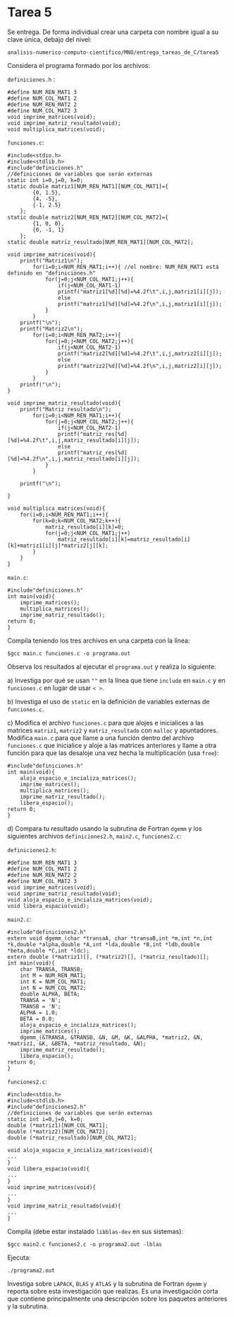 # Tarea 5

Se entrega. De forma individual crear una carpeta con nombre igual a su clave única, debajo del nivel: 

```
analisis-numerico-computo-cientifico/MNO/entrega_tareas_de_C/tarea5
```

Considera el programa formado por los archivos:

`definiciones.h` :

```
#define NUM_REN_MAT1 3
#define NUM_COL_MAT1 2
#define NUM_REN_MAT2 2
#define NUM_COL_MAT2 3 
void imprime_matrices(void);
void imprime_matriz_resultado(void);
void multiplica_matrices(void);
```

`funciones.c`:

```
#include<stdio.h>
#include<stdlib.h>
#include"definiciones.h"
//definiciones de variables que serán externas
static int i=0,j=0, k=0;
static double matriz1[NUM_REN_MAT1][NUM_COL_MAT1]={
        {0, 1.5},
        {4, -5},
        {-1, 2.5}
    };
static double matriz2[NUM_REN_MAT2][NUM_COL_MAT2]={
        {1, 0, 0},
        {0, -1, 1}
    };
static double matriz_resultado[NUM_REN_MAT1][NUM_COL_MAT2];

void imprime_matrices(void){
	printf("Matriz1\n");
		for(i=0;i<NUM_REN_MAT1;i++){ //el nombre: NUM_REN_MAT1 está definido en "definiciones.h"
			for(j=0;j<NUM_COL_MAT1;j++){
				if(j<NUM_COL_MAT1-1)
				printf("matriz1[%d][%d]=%4.2f\t",i,j,matriz1[i][j]);
				else
				printf("matriz1[%d][%d]=%4.2f\n",i,j,matriz1[i][j]);
			}
		}
	printf("\n");
	printf("Matriz2\n");
		for(i=0;i<NUM_REN_MAT2;i++){
			for(j=0;j<NUM_COL_MAT2;j++){
				if(j<NUM_COL_MAT2-1)
				printf("matriz2[%d][%d]=%4.2f\t",i,j,matriz2[i][j]);
				else
				printf("matriz2[%d][%d]=%4.2f\n",i,j,matriz2[i][j]);
			}
		}
	printf("\n");
}

void imprime_matriz_resultado(void){
	printf("Matriz resultado\n");
		for(i=0;i<NUM_REN_MAT1;i++){
			for(j=0;j<NUM_COL_MAT2;j++){
				if(j<NUM_COL_MAT2-1)
				printf("matriz_res[%d][%d]=%4.2f\t",i,j,matriz_resultado[i][j]);
				else
				printf("matriz_res[%d][%d]=%4.2f\n",i,j,matriz_resultado[i][j]);
			}
		}

	printf("\n");

}

void multiplica_matrices(void){
	for(i=0;i<NUM_REN_MAT1;i++){
		for(k=0;k<NUM_COL_MAT2;k++){
	 		matriz_resultado[i][k]=0;
 			for(j=0;j<NUM_COL_MAT1;j++)
  				matriz_resultado[i][k]=matriz_resultado[i][k]+matriz1[i][j]*matriz2[j][k];
		}
	}
}

```

`main.c`:

```
#include"definiciones.h"
int main(void){
    imprime_matrices();
    multiplica_matrices();
    imprime_matriz_resultado();
return 0;
}
```

Compila teniendo los tres archivos en una carpeta con la línea:

```
$gcc main.c funciones.c -o programa.out
```

Observa los resultados al ejecutar el `programa.out` y realiza lo siguiente:

a) Investiga por qué se usan `""` en la línea que tiene `include` en `main.c` y en `funciones.c` en lugar de usar `< >`. 

b) Investiga el uso de `static` en la definición de variables externas de `funciones.c`.

c) Modifica el archivo `funciones.c` para que alojes e inicialices a las matrices `matriz1`, `matriz2` y `matriz_resultado` con `malloc` y apuntadores. Modifica `main.c` para que llame a una función dentro del archivo `funciones.c` que inicialice y aloje a las matrices anteriores y llame a otra función para que las desaloje una vez hecha la multiplicación (usa `free`): 

```
#include"definiciones.h"
int main(void){
    aloja_espacio_e_incializa_matrices();
    imprime_matrices();
    multiplica_matrices();
    imprime_matriz_resultado();
    libera_espacio();
return 0;
}

```

d) Compara tu resultado usando la subrutina de Fortran `dgemm` y los siguientes archivos `definiciones2.h`, `main2.c`, `funciones2.c`:

`definiciones2.h`:

```
#define NUM_REN_MAT1 3
#define NUM_COL_MAT1 2
#define NUM_REN_MAT2 2
#define NUM_COL_MAT2 3 
void imprime_matrices(void);
void imprime_matriz_resultado(void);
void aloja_espacio_e_incializa_matrices(void);
void libera_espacio(void);
```


`main2.c`:

```
#include"definiciones2.h"
extern void dgemm_(char *transaA, char *transaB,int *m,int *n,int *k,double *alpha,double *A,int *lda,double *B,int *ldb,double *beta,double *C,int *ldc);
extern double (*matriz1)[], (*matriz2)[], (*matriz_resultado)[];
int main(void){
    char TRANSA, TRANSB;
    int M = NUM_REN_MAT1;
    int K = NUM_COL_MAT1;
    int N = NUM_COL_MAT2;
    double ALPHA, BETA;
    TRANSA = 'N';
    TRANSB = 'N';
    ALPHA = 1.0;
    BETA = 0.0;
    aloja_espacio_e_incializa_matrices();
    imprime_matrices();
    dgemm_(&TRANSA, &TRANSB, &N, &M, &K, &ALPHA, *matriz2, &N, *matriz1, &K, &BETA, *matriz_resultado, &N);
    imprime_matriz_resultado();
    libera_espacio();
return 0;
}
```

`funciones2.c`:

```
#include<stdio.h>
#include<stdlib.h>
#include"definiciones2.h" 
//definiciones de variables que serán externas
static int i=0,j=0, k=0;
double (*matriz1)[NUM_COL_MAT1];
double (*matriz2)[NUM_COL_MAT2];
double (*matriz_resultado)[NUM_COL_MAT2];

void aloja_espacio_e_incializa_matrices(void){
...
}
void libera_espacio(void){
... 
}
void imprime_matrices(void){
...
}
void imprime_matriz_resultado(void){
...
}

```


Compila (debe estar instalado `libblas-dev` en sus sistemas):

```
$gcc main2.c funciones2.c -o programa2.out -lblas
```

Ejecuta:

```
./programa2.out
```

Investiga sobre `LAPACK`, `BLAS` y `ATLAS` y la subrutina de Fortran `dgemm` y reporta sobre esta investigación que realizas. Es una investigación corta que contiene principalmente una descripción sobre los paquetes anteriores y la subrutina.

